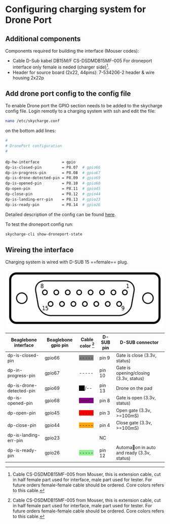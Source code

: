 # Configuring charging system for Drone Port

## Additional components
Components required for building the interface (Mouser codes):
- Cable D-Sub kabel DB15M/F  CS-DSDMDB15MF-005 For droneport interface only female is neded (charger side)[^1].
- Header for source board (2x22, 44pins): 7-534206-2 header & wire housing 2x22p

## Add drone port config to the config file
To enable Drone port the GPIO section needs to be added to the skycharge config file.
Login remotly to a charging system with ssh and edit the file:
```bash
nano /etc/skycharge.conf
```

on the bottom add lines:

```bash
#
# DronePort configuration
#

dp-hw-interface          = gpio
dp-is-closed-pin         = P8.07  # gpio66
dp-in-progress-pin       = P8.08  # gpio67
dp-is-drone-detected-pin = P8.09  # gpio69
dp-is-opened-pin         = P8.10  # gpio68
dp-open-pin              = P8.11  # gpio45
dp-close-pin             = P8.12  # gpio44
dp-is-landing-err-pin    = P8.13  # gpio23
dp-is-ready-pin          = P8.14  # gpio26
```

Detailed description of the config can be found [here](https://support.skycharge.de/docs/configuration-file). 

To test the droneport config run:
```bash
skycharge-cli show-droneport-state
```

## Wireing the interface
Charging system is wired with D-SUB 15 ==female== plug.

![DSUB15 female connector](../assets/DSUB-15female.svg)


| Beaglebone interface  | Beaglebone gpio pin| Cable color [^1] | D-SUB pin    | D-SUB connector            |
| --------------------- | ------------------ | ----------- | ----------- | --------------------------- |
| dp-is-closed-pin      |    gpio66          | <span style="background-color: gray">-----</span> |pin 9        | Gate is close (3.3v, status)            |
| dp-in-progress-pin    |    gpio67          | <span style="background-color: white">-----</span> |pin 10       | Gate is opening/closing (3.3v, status)  |
| dp-is-drone-detected-pin| gpio69  |<span style="background-color: black">--</span>/<span style="background-color: white">--</span>| pin 13 | Drone on the pad  |
| dp-is-opened-pin | gpio68 | <span style="background-color: purple">-----</span> | pin 8 | Gate is open (3.3v, status)   |
| dp-open-pin  | gpio45 | <span style="background-color: red">-----</span> | pin 3 | Open gate (3.3v, >=100mS)  |
| dp-close-pin | gpio44 | <span style="background-color: orange">-----</span> | pin 4 | Close gate (3.3v, >=100mS)  |
| dp-is-landing-err-pin | gpio23 |  | NC |   |
| dp-is-ready-pin | gpio26 | <span style="background-color: lightgreen">-----</span>  | pin 12 | Automa􏰀on in auto and ready (3.3v, status)  |


[^1]: Cable CS-DSDMDB15MF-005 from Mouser, this is extension cable, cut in half female part used for interface, male part used for tester. For future orders female-female cable should be ordered. Core colors refers to this cable.